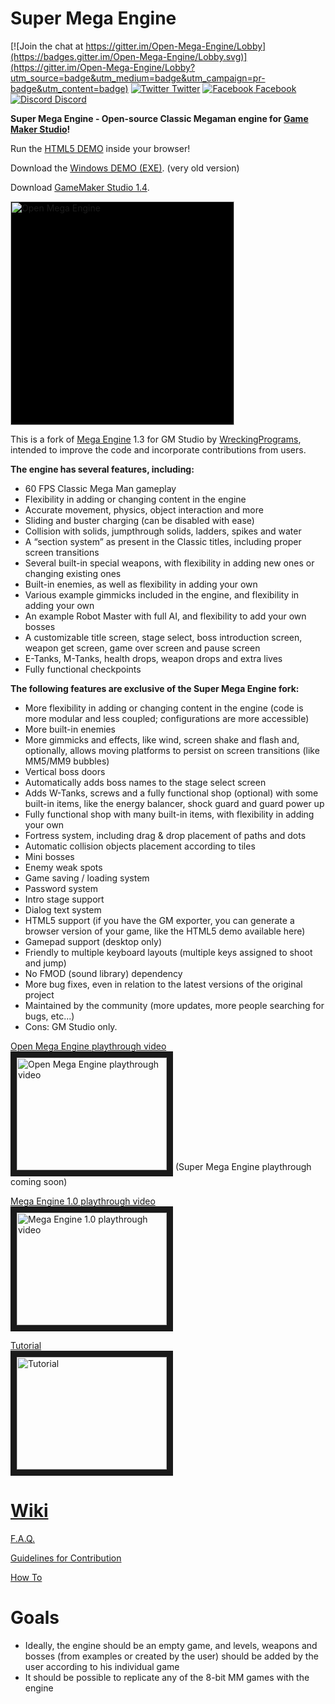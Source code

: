 # Super Mega Engine

[![Join the chat at https://gitter.im/Open-Mega-Engine/Lobby](https://badges.gitter.im/Open-Mega-Engine/Lobby.svg)](https://gitter.im/Open-Mega-Engine/Lobby?utm_source=badge&utm_medium=badge&utm_campaign=pr-badge&utm_content=badge) [![Twitter]( http://i.imgur.com/tXSoThF.png) Twitter](https://twitter.com/netfighters) [![Facebook]( http://i.imgur.com/P3YfQoD.png) Facebook](https://www.facebook.com/Super-Mega-Engine-1864987877046420/) [![Discord](https://discordapp.com/assets/07dca80a102d4149e9736d4b162cff6f.ico) Discord](https://discord.gg/P2webCE)


**Super Mega Engine - Open-source Classic Megaman engine for [Game Maker Studio](https://www.yoyogames.com/get)!**

Run the [HTML5 DEMO](https://rawgit.com/rafaelcp/Open-Mega-Engine/master/demo/index.html) inside your browser!

Download the [Windows DEMO (EXE)](https://www.dropbox.com/s/kxaypg7ex8lloi9/OpenMegaEngine.zip?dl=0). (very old version)

Download [GameMaker Studio 1.4](https://www.yoyogames.com/get). 

<img src="https://github.com/rafaelcp/Open-Mega-Engine/blob/master/sprites/images/sprLogo_0.png?raw=true" width="358" alt="Open Mega Engine" title="Open Mega Engine"  style="background-color: black">

This is a fork of [Mega Engine](http://sprites-inc.co.uk/showthread.php?tid=1648) 1.3 for GM Studio by [WreckingPrograms](https://twitter.com/WreckingProg), intended to improve the code and incorporate contributions from users.

**The engine has several features, including:**

- 60 FPS Classic Mega Man gameplay
- Flexibility in adding or changing content in the engine
- Accurate movement, physics, object interaction and more
- Sliding and buster charging (can be disabled with ease)
- Collision with solids, jumpthrough solids, ladders, spikes and water
- A “section system” as present in the Classic titles, including proper screen transitions
- Several built-in special weapons, with flexibility in adding new ones or changing existing ones
- Built-in enemies, as well as flexibility in adding your own
- Various example gimmicks included in the engine, and flexibility in adding your own
- An example Robot Master with full AI, and flexibility to add your own bosses
- A customizable title screen, stage select, boss introduction screen, weapon get screen, game over screen and pause screen
- E-Tanks, M-Tanks, health drops, weapon drops and extra lives
- Fully functional checkpoints

**The following features are exclusive of the Super Mega Engine fork:**

- More flexibility in adding or changing content in the engine (code is more modular and less coupled; configurations are more accessible)
- More built-in enemies
- More gimmicks and effects, like wind, screen shake and flash and, optionally, allows moving platforms to persist on screen transitions (like MM5/MM9 bubbles)
- Vertical boss doors
- Automatically adds boss names to the stage select screen
- Adds W-Tanks, screws and a fully functional shop (optional) with some built-in items, like the energy balancer, shock guard and guard power up
- Fully functional shop with many built-in items, with flexibility in adding your own
- Fortress system, including drag & drop placement of paths and dots
- Automatic collision objects placement according to tiles
- Mini bosses
- Enemy weak spots
- Game saving / loading system
- Password system
- Intro stage support
- Dialog text system
- HTML5 support (if you have the GM exporter, you can generate a browser version of your game, like the HTML5 demo available here)
- Gamepad support (desktop only)
- Friendly to multiple keyboard layouts (multiple keys assigned to shoot and jump)
- No FMOD (sound library) dependency
- More bug fixes, even in relation to the latest versions of the original project
- Maintained by the community (more updates, more people searching for bugs, etc...)
- Cons: GM Studio only.

<a href="https://www.youtube.com/watch?v=cGZtF46oGJ8" target="_blank">Open Mega Engine playthrough video<br><img src="https://img.youtube.com/vi/cGZtF46oGJ8/0.jpg" 
alt="Open Mega Engine playthrough video" title="Open Mega Engine playthrough video" width="240" height="180" border="10" /></a>
(Super Mega Engine playthrough coming soon)

<a href="https://www.youtube.com/watch?v=LmcvNggdHew" target="_blank">Mega Engine 1.0 playthrough video<br><img src="https://img.youtube.com/vi/LmcvNggdHew/0.jpg" 
alt="Mega Engine 1.0 playthrough video" title="Mega Engine 1.0 playthrough video" width="240" height="180" border="10" /></a>

<a href="https://www.youtube.com/playlist?list=PLZWFosEIaQq13eVkura_XwdqkgZtLEr2D" target="_blank">Tutorial<br><img src="https://img.youtube.com/vi/LT12qZz1PpM/0.jpg" 
alt="Tutorial" title="Tutorial" width="240" height="180" border="10" /></a>

# [Wiki](https://github.com/rafaelcp/Open-Mega-Engine/wiki)

[F.A.Q.](https://github.com/rafaelcp/Open-Mega-Engine/wiki/F.A.Q.) 

[Guidelines for Contribution](https://github.com/rafaelcp/Open-Mega-Engine/wiki/Guidelines-for-Contribution)

[How To](https://github.com/rafaelcp/Open-Mega-Engine/wiki/How-To)

# Goals
- Ideally, the engine should be an empty game, and levels, weapons and bosses (from examples or created by the user) should be added by the user according to his individual game 
- It should be possible to replicate any of the 8-bit MM games with the engine
